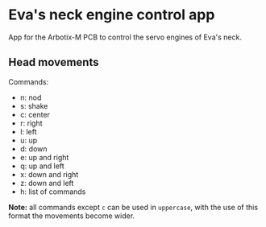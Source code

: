 # Eva's neck engine control app

App for the Arbotix-M  PCB to control the servo engines of Eva's neck.

## Head movements
Commands:
- n: nod
- s: shake
- c: center
- r: right
- l: left
- u: up
- d: down
- e: up and right
- q: up and left
- x: down and right
- z: down and left
- h: list of commands

**Note:** all commands except `c` can be used in `uppercase`, with the use of this format the movements become wider.
